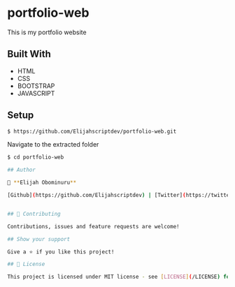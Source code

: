 # portfolio-web
This is my portfolio website

## Built With

- HTML
- CSS
- BOOTSTRAP
- JAVASCRIPT
## Setup

```sh
$ https://github.com/Elijahscriptdev/portfolio-web.git
```

Navigate to the extracted folder
```sh
$ cd portfolio-web

## Author

👤 **Elijah Obominuru**

[Github](https://github.com/Elijahscriptdev) | [Twitter](https://twitter.com/ElijahObominuru) | [LinkedIn](https://www.linkedin.com/in/elijah-obominuru-0b730b143/)


## 🤝 Contributing

Contributions, issues and feature requests are welcome!

## Show your support

Give a ⭐️ if you like this project!

## 📝 License

This project is licensed under MIT license - see [LICENSE](/LICENSE) for more details.

